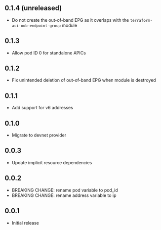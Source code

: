 ## 0.1.4 (unreleased)

- Do not create the out-of-band EPG as it overlaps with the `terraform-aci-oob-endpoint-group` module

## 0.1.3

- Allow pod ID 0 for standalone APICs

## 0.1.2

- Fix unintended deletion of out-of-band EPG when module is destroyed

## 0.1.1

- Add support for v6 addresses

## 0.1.0

- Migrate to devnet provider

## 0.0.3

- Update implicit resource dependencies

## 0.0.2

- BREAKING CHANGE: rename pod variable to pod_id
- BREAKING CHANGE: rename address variable to ip

## 0.0.1

- Initial release
